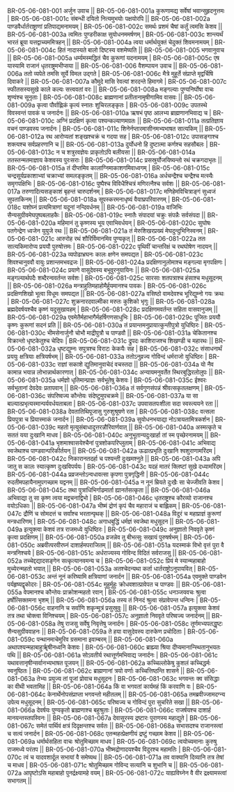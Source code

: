 BR-05-06-081-001  	अर्जुन उवाच ||
BR-05-06-081-001a	कुरूणामद्य सर्वेषां भवान्सुहृदनुत्तमः  |
BR-05-06-081-001c	संबन्धी दयितो नित्यमुभयोः पक्षयोरपि ||
BR-05-06-081-002a	पाण्डवैर्धार्तराष्ट्राणां प्रतिपाद्यमनामयम् |
BR-05-06-081-002c	समर्थः प्रशमं चैषां कर्तुं त्वमसि केशव ||
BR-05-06-081-003a	त्वमितः पुण्डरीकाक्ष सुयोधनममर्षणम् |
BR-05-06-081-003c	शान्त्यर्थं भारतं ब्रूया यत्तद्वाच्यममित्रहन् ||
BR-05-06-081-004a	त्वया धर्मार्थयुक्तं चेदुक्तं शिवमनामयम् |
BR-05-06-081-004c	हितं नादास्यते बालो दिष्टस्य वशमेष्यति ||
BR-05-06-081-005  	भगवानुवाच ||
BR-05-06-081-005a	धर्म्यमस्मद्धितं चैव कुरूणां यदनामयम् |
BR-05-06-081-005c	एष यास्यामि राजानं धृतराष्ट्रमभीप्सया ||
BR-05-06-081-006  	वैशम्पायन उवाच ||
BR-05-06-081-006a	ततो व्यपेते तमसि सूर्ये विमल उद्गते |
BR-05-06-081-006c	मैत्रे मुहूर्ते संप्राप्ते मृद्वर्चिषि दिवाकरे ||
BR-05-06-081-007a	कौमुदे मासि रेवत्यां शरदन्ते हिमागमे |
BR-05-06-081-007c	स्फीतसस्यसुखे काले कल्यः सत्त्ववतां वरः ||
BR-05-06-081-008a	मङ्गल्याः पुण्यनिर्घोषा वाचः शृण्वंश्च सूनृताः |
BR-05-06-081-008c	ब्राह्मणानां प्रतीतानामृषीणामिव वासवः ||
BR-05-06-081-009a	कृत्वा पौर्वाह्णिकं कृत्यं स्नातः शुचिरलङ्कृतः |
BR-05-06-081-009c	उपतस्थे विवस्वन्तं पावकं च जनार्दनः ||
BR-05-06-081-010a	ऋषभं पृष्ठ आलभ्य ब्राह्मणानभिवाद्य च |
BR-05-06-081-010c	अग्निं प्रदक्षिणं कृत्वा पश्यन्कल्याणमग्रतः ||
BR-05-06-081-011a	तत्प्रतिज्ञाय वचनं पाण्डवस्य जनार्दनः |
BR-05-06-081-011c	शिनेर्नप्तारमासीनमभ्यभाषत सात्यकिम् ||
BR-05-06-081-012a	रथ आरोप्यतां शङ्खश्चक्रं च गदया सह |
BR-05-06-081-012c	उपासङ्गाश्च शक्त्यश्च सर्वप्रहरणानि च ||
BR-05-06-081-013a	दुर्योधनो हि दुष्टात्मा कर्णश्च सहसौबलः |
BR-05-06-081-013c	न च शत्रुरवज्ञेयः प्राकृतोऽपि बलीयसा ||
BR-05-06-081-014a	ततस्तन्मतमाज्ञाय केशवस्य पुरःसराः |
BR-05-06-081-014c	प्रसस्रुर्योजयिष्यन्तो रथं चक्रगदाभृतः ||
BR-05-06-081-015a	तं दीप्तमिव कालाग्निमाकाशगमिवाध्वगम् |
BR-05-06-081-015c	चन्द्रसूर्यप्रकाशाभ्यां चक्राभ्यां समलङ्कृतम् ||
BR-05-06-081-016a	अर्धचन्द्रैश्च चन्द्रैश्च मत्स्यैः समृगपक्षिभिः |
BR-05-06-081-016c	पुष्पैश्च विविधैश्चित्रं मणिरत्नैश्च सर्वशः ||
BR-05-06-081-017a	तरुणादित्यसङ्काशं बृहन्तं चारुदर्शनम् |
BR-05-06-081-017c	मणिहेमविचित्राङ्गं सुध्वजं सुपताकिनम् ||
BR-05-06-081-018a	सूपस्करमनाधृष्यं वैयाघ्रपरिवारणम् |
BR-05-06-081-018c	यशोघ्नं प्रत्यमित्राणां यदूनां नन्दिवर्धनम् ||
BR-05-06-081-019a	वाजिभिः सैन्यसुग्रीवमेघपुष्पबलाहकैः |
BR-05-06-081-019c	स्नातैः संपादयां चक्रुः संपन्नैः सर्वसंपदा ||
BR-05-06-081-020a	महिमानं तु कृष्णस्य भूय एवाभिवर्धयन् |
BR-05-06-081-020c	सुघोषः पतगेन्द्रेण ध्वजेन युयुजे रथः ||
BR-05-06-081-021a	तं मेरुशिखरप्रख्यं मेघदुन्दुभिनिस्वनम् |
BR-05-06-081-021c	आरुरोह रथं शौरिर्विमानमिव पुण्यकृत् ||
BR-05-06-081-022a	ततः सात्यकिमारोप्य प्रययौ पुरुषोत्तमः |
BR-05-06-081-022c	पृथिवीं चान्तरिक्षं च रथघोषेण नादयन् ||
BR-05-06-081-023a	व्यपोढाभ्रघनः कालः क्षणेन समपद्यत |
BR-05-06-081-023c	शिवश्चानुववौ वायुः प्रशान्तमभवद्रजः ||
BR-05-06-081-024a	प्रदक्षिणानुलोमाश्च मङ्गल्या मृगपक्षिणः |
BR-05-06-081-024c	प्रयाणे वासुदेवस्य बभूवुरनुयायिनः ||
BR-05-06-081-025a	मङ्गल्यार्थपदैः शब्दैरन्ववर्तन्त सर्वशः |
BR-05-06-081-025c	सारसाः शतपत्राश्च हंसाश्च मधुसूदनम् ||
BR-05-06-081-026a	मन्त्राहुतिमहाहोमैर्हूयमानश्च पावकः |
BR-05-06-081-026c	प्रदक्षिणशिखो भूत्वा विधूमः समपद्यत ||
BR-05-06-081-027a	वसिष्ठो वामदेवश्च भूरिद्युम्नो गयः क्रथः |
BR-05-06-081-027c	शुक्रनारदवाल्मीका मरुतः कुशिको भृगुः ||
BR-05-06-081-028a	ब्रह्मदेवर्षयश्चैव कृष्णं यदुसुखावहम् |
BR-05-06-081-028c	प्रदक्षिणमवर्तन्त सहिता वासवानुजम् ||
BR-05-06-081-029a	एवमेतैर्महाभागैर्महर्षिगणसाधुभिः |
BR-05-06-081-029c	पूजितः प्रययौ कृष्णः कुरूणां सदनं प्रति ||
BR-05-06-081-030a	तं प्रयान्तमनुप्रायात्कुन्तीपुत्रो युधिष्ठिरः |
BR-05-06-081-030c	भीमसेनार्जुनौ चोभौ माद्रीपुत्रौ च पाण्डवौ ||
BR-05-06-081-031a	चेकितानश्च विक्रान्तो धृष्टकेतुश्च चेदिपः |
BR-05-06-081-031c	द्रुपदः काशिराजश्च शिखण्डी च महारथः ||
BR-05-06-081-032a	धृष्टद्युम्नः सपुत्रश्च विराटः केकयैः सह |
BR-05-06-081-032c	संसाधनार्थं प्रययुः क्षत्रियाः क्षत्रियर्षभम् ||
BR-05-06-081-033a	ततोऽनुव्रज्य गोविन्दं धर्मराजो युधिष्ठिरः |
BR-05-06-081-033c	राज्ञां सकाशे द्युतिमानुवाचेदं वचस्तदा ||
BR-05-06-081-034a	यो नैव कामान्न भयान्न लोभान्नार्थकारणात् |
BR-05-06-081-034c	अन्यायमनुवर्तेत स्थिरबुद्धिरलोलुपः ||
BR-05-06-081-035a	धर्मज्ञो धृतिमान्प्राज्ञः सर्वभूतेषु केशवः |
BR-05-06-081-035c	ईश्वरः सर्वभूतानां देवदेवः प्रतापवान् ||
BR-05-06-081-036a	तं सर्वगुणसंपन्नं श्रीवत्सकृतलक्षणम् |
BR-05-06-081-036c	संपरिष्वज्य कौन्तेयः संदेष्टुमुपचक्रमे ||
BR-05-06-081-037a	या सा बाल्यात्प्रभृत्यस्मान्पर्यवर्धयताबला |
BR-05-06-081-037c	उपवासतपःशीला सदा स्वस्त्ययने रता ||
BR-05-06-081-038a	देवतातिथिपूजासु गुरुशुश्रूषणे रता |
BR-05-06-081-038c	वत्सला प्रियपुत्रा च प्रियास्माकं जनार्दन ||
BR-05-06-081-039a	सुयोधनभयाद्या नोऽत्रायतामित्रकर्शन |
BR-05-06-081-039c	महतो मृत्युसंबाधादुत्तरन्नौरिवार्णवात् ||
BR-05-06-081-040a	अस्मत्कृते च सततं यया दुःखानि माधव |
BR-05-06-081-040c	अनुभूतान्यदुःखार्हा तां स्म पृच्छेरनामयम् ||
BR-05-06-081-041a	भृशमाश्वासयेश्चैनां पुत्रशोकपरिप्लुताम् |
BR-05-06-081-041c	अभिवाद्य स्वजेथाश्च पाण्डवान्परिकीर्तयन् ||
BR-05-06-081-042a	ऊढात्प्रभृति दुःखानि श्वशुराणामरिंदम |
BR-05-06-081-042c	निकारानतदर्हा च पश्यन्ती दुःखमश्नुते ||
BR-05-06-081-043a	अपि जातु स कालः स्यात्कृष्ण दुःखविपर्ययः |
BR-05-06-081-043c	यदहं मातरं क्लिष्टां सुखे दध्यामरिंदम |
BR-05-06-081-044a	प्रव्रजन्तोऽन्वधावत्सा कृपणा पुत्रगृद्धिनी |
BR-05-06-081-044c	रुदतीमपहायैनामुपगच्छाम यद्वनम् ||
BR-05-06-081-045a	न नूनं म्रियते दुःखैः सा चेज्जीवति केशव |
BR-05-06-081-045c	तथा पुत्राधिभिर्गाढमार्ता ह्यानर्तसत्कृता ||
BR-05-06-081-046a	अभिवाद्या तु सा कृष्ण त्वया मद्वचनाद्विभो |
BR-05-06-081-046c	धृतराष्ट्रश्च कौरव्यो राजानश्च वयोऽधिकाः ||
BR-05-06-081-047a	भीष्मं द्रोणं कृपं चैव महाराजं च बाह्लिकम् |
BR-05-06-081-047c	द्रौणिं च सोमदत्तं च सर्वांश्च भरतान्पृथक् ||
BR-05-06-081-048a	विदुरं च महाप्राज्ञं कुरूणां मन्त्रधारिणम् |
BR-05-06-081-048c	अगाधबुद्धिं धर्मज्ञं स्वजेथा मधुसूदन ||
BR-05-06-081-049a	इत्युक्त्वा केशवं तत्र राजमध्ये युधिष्ठिरः |
BR-05-06-081-049c	अनुज्ञातो निववृते कृष्णं कृत्वा प्रदक्षिणम् ||
BR-05-06-081-050a	व्रजन्नेव तु बीभत्सुः सखायं पुरुषर्षभम् |
BR-05-06-081-050c	अब्रवीत्परवीरघ्नं दाशार्हमपराजितम् ||
BR-05-06-081-051a	यदस्माकं विभो वृत्तं पुरा वै मन्त्रनिश्चये |
BR-05-06-081-051c	अर्धराज्यस्य गोविन्द विदितं सर्वराजसु ||
BR-05-06-081-052a	तच्चेद्दद्यादसङ्गेन सत्कृत्यानवमन्य च |
BR-05-06-081-052c	प्रियं मे स्यान्महाबाहो मुच्येरन्महतो भयात् ||
BR-05-06-081-053a	अतश्चेदन्यथा कर्ता धार्तराष्ट्रोऽनुपायवित् |
BR-05-06-081-053c	अन्तं नूनं करिष्यामि क्षत्रियाणां जनार्दन ||
BR-05-06-081-054a	एवमुक्ते पाण्डवेन पर्यहृष्यद्वृकोदरः |
BR-05-06-081-054c	मुहुर्मुहुः क्रोधवशात्प्रावेपत च पाण्डवः ||
BR-05-06-081-055a	वेपमानश्च कौन्तेयः प्राक्रोशन्महतो रवान् |
BR-05-06-081-055c	धनञ्जयवचः श्रुत्वा हर्षोत्सिक्तमना भृशम् ||
BR-05-06-081-056a	तस्य तं निनदं श्रुत्वा संप्रावेपन्त धन्विनः |
BR-05-06-081-056c	वाहनानि च सर्वाणि शकृन्मूत्रं प्रसुस्रुवुः ||
BR-05-06-081-057a	इत्युक्त्वा केशवं तत्र तथा चोक्त्वा विनिश्चयम् |
BR-05-06-081-057c	अनुज्ञातो निववृते परिष्वज्य जनार्दनम् ||
BR-05-06-081-058a	तेषु राजसु सर्वेषु निवृत्तेषु जनार्दनः |
BR-05-06-081-058c	तूर्णमभ्यपतद्धृष्टः सैन्यसुग्रीववाहनः ||
BR-05-06-081-059a	ते हया वासुदेवस्य दारुकेण प्रचोदिताः |
BR-05-06-081-059c	पन्थानमाचेमुरिव ग्रसमाना इवाम्बरम् ||
BR-05-06-081-060a	अथापश्यन्महाबाहुर्ॠषीनध्वनि केशवः |
BR-05-06-081-060c	ब्राह्म्या श्रिया दीप्यमानान्स्थितानुभयतः पथि ||
BR-05-06-081-061a	सोऽवतीर्य रथात्तूर्णमभिवाद्य जनार्दनः |
BR-05-06-081-061c	यथावत्तानृषीन्सर्वानभ्यभाषत पूजयन् ||
BR-05-06-081-062a	कच्चिल्लोकेषु कुशलं कच्चिद्धर्मः स्वनुष्ठितः |
BR-05-06-081-062c	ब्राह्मणानां त्रयो वर्णाः कच्चित्तिष्ठन्ति शासने ||
BR-05-06-081-063a	तेभ्यः प्रयुज्य तां पूजां प्रोवाच मधुसूदनः |
BR-05-06-081-063c	भगवन्तः क्व संसिद्धाः का वीथी भवतामिह ||
BR-05-06-081-064a	किं वा भगवतां कार्यमहं किं करवाणि वः |
BR-05-06-081-064c	केनार्थेनोपसंप्राप्ता भगवन्तो महीतलम् ||
BR-05-06-081-065a	तमब्रवीज्जामदग्न्य उपेत्य मधुसूदनम् |
BR-05-06-081-065c	परिष्वज्य च गोविन्दं पुरा सुचरिते सखा ||
BR-05-06-081-066a	देवर्षयः पुण्यकृतो ब्राह्मणाश्च बहुश्रुताः |
BR-05-06-081-066c	राजर्षयश्च दाशार्ह मानयन्तस्तपस्विनः ||
BR-05-06-081-067a	देवासुरस्य द्रष्टारः पुराणस्य महाद्युते |
BR-05-06-081-067c	समेतं पार्थिवं क्षत्रं दिदृक्षन्तश्च सर्वतः ||
BR-05-06-081-068a	सभासदश्च राजानस्त्वां च सत्यं जनार्दन |
BR-05-06-081-068c	एतन्महत्प्रेक्षणीयं द्रष्टुं गच्छाम केशव ||
BR-05-06-081-069a	धर्मार्थसहिता वाचः श्रोतुमिच्छाम माधव |
BR-05-06-081-069c	त्वयोच्यमानाः कुरुषु राजमध्ये परंतप ||
BR-05-06-081-070a	भीष्मद्रोणादयश्चैव विदुरश्च महामतिः |
BR-05-06-081-070c	त्वं च यादवशार्दूल सभायां वै समेष्यथ ||
BR-05-06-081-071a	तव वाक्यानि दिव्यानि तत्र तेषां च माधव |
BR-05-06-081-071c	श्रोतुमिच्छाम गोविन्द सत्यानि च शुभानि च ||
BR-05-06-081-072a	आपृष्टोऽसि महाबाहो पुनर्द्रक्ष्यामहे वयम् |
BR-05-06-081-072c	याह्यविघ्नेन वै वीर द्रक्ष्यामस्त्वां सभागतम् ||
